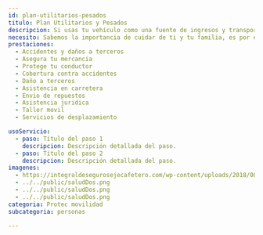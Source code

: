 ```yaml
---
id: plan-utilitarios-pesados
titulo: Plan Utilitarios y Pesados
descripcion: ​Si usas tu vehículo como una fuente de ingresos y transportas productos o personas, te recomendamos tener el Plan Utilitarios y Pesados de SURA. Con este seguro, diseñado para carros utilitarios livianos (capacidad de carga inferior a 2.5 toneladas) y pesados (capacidad de carga superior a 2.5 toneladas), te proteges frente a los daños que se puedan generar en carretera o mientras desarrollas tu actividad económica.Con nosotros recibes acompañamiento permanente no solo en caso de accidentes o robos, sino también en temas de asistencia y prevención, facilitándote la operación en el día a día y ahorrando tiempo y dinero.
necesito: Sabemos la importancia de cuidar de ti y tu familia, es por ello que, te brindamos las mejores opciones que te permitirán disfrutar de los momentos más especiales de tu vida con tranquilidad.
prestaciones: 
  - Accidentes y daños a terceros
  - Asegura tu mercancia
  - Protege tu conductor
  - Cobertura contra accidentes
  - Daño a terceros
  - Asistencia en carretera 
  - Envio de repuestos
  - Asistencia juridica
  - Taller movil
  - Servicios de desplazamiento

usoServicio:
  - paso: Título del paso 1
    descripcion: Descripción detallada del paso.
  - paso: Título del paso 2
    descripcion: Descripción detallada del paso.
imagenes:
  - https://integraldesegurosejecafetero.com/wp-content/uploads/2018/08/seguros-para-vehiculos-de-carga.jpg
  - ../../public/saludDos.png
  - ../../public/saludDos.png
  - ../../public/saludDos.png
categoria: Protec movilidad
subcategoria: personas

---
```

